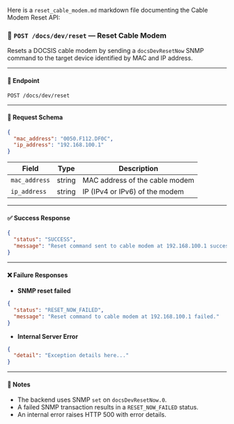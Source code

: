 Here is a `reset_cable_modem.md` markdown file documenting the Cable Modem Reset API:
### 📡 `POST /docs/dev/reset` — Reset Cable Modem

Resets a DOCSIS cable modem by sending a `docsDevResetNow` SNMP command to the target device identified by MAC and IP address.

---

#### 🔁 Endpoint

```
POST /docs/dev/reset
```

---

#### 🧾 Request Schema

```json
{
  "mac_address": "0050.F112.DF0C",
  "ip_address": "192.168.100.1"
}
```

| Field         | Type   | Description                    |
| ------------- | ------ | ------------------------------ |
| `mac_address` | string | MAC address of the cable modem |
| `ip_address`  | string | IP (IPv4 or IPv6) of the modem |

---

#### ✅ Success Response

```json
{
  "status": "SUCCESS",
  "message": "Reset command sent to cable modem at 192.168.100.1 successfully."
}
```

---

#### ❌ Failure Responses

* **SNMP reset failed**

```json
{
  "status": "RESET_NOW_FAILED",
  "message": "Reset command to cable modem at 192.168.100.1 failed."
}
```

* **Internal Server Error**

```json
{
  "detail": "Exception details here..."
}
```

---

#### 🔐 Notes

* The backend uses SNMP `set` on `docsDevResetNow.0`.
* A failed SNMP transaction results in a `RESET_NOW_FAILED` status.
* An internal error raises HTTP 500 with error details.
